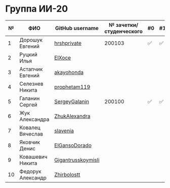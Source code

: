 # Группа ИИ-20

|№|ФИО|GitHub username|№ зачетки/студенческого|#0|#1|#2|#3|#4|#5|#6|#7|#8|
|---|---|---|---|---|---|---|---|---|---|---|---|---|
|1 |Дорошук Евгений|[hrshprivate](https://github.com/hrshprivate)|200103|:white_check_mark:|:white_check_mark:|:white_check_mark:||||||||
|2 |Руцкий Илья|[ElXoce](https://github.com/ElXoce)||||||||||||
|3 |Астапчик Евгений|[akayohonda](https://github.com/akayohonda)||||||||||||
|4 |Селезнев Никита|[prophetam119](https://github.com/prophetam119)||||||||||||
|5 |Галанин Сергей|[SergeyGalanin](https://github.com/SergeyGalanin)|200100|:white_check_mark:|:white_check_mark:|||||||||
|6 |Жук Александра|[ZhukAlexandra](https://github.com/ZhukAlexandra)||||||||||||
|7 |Ковалец Вячеслав|[slavenia](https://github.com/slavenia)||||||||||||
|8 |Яковчик Денис|[ElGansoDorado](https://github.com/ElGansoDorado)||||||||||||
|9|Ковашевич Никита|[Gigantrusskoymisli](https://github.com/gigantrusskoymisli)||||||||||||
|10|Федорук Александр|[Zhirbolostt](https://github.com/Zhirbolostt)||||||||||||
